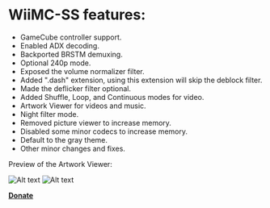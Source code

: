 # WiiMC-SS features:
- GameCube controller support.
- Enabled ADX decoding.
- Backported BRSTM demuxing.
- Optional 240p mode.
- Exposed the volume normalizer filter.
- Added ".dash" extension, using this extension will skip the deblock filter.
- Made the deflicker filter optional.
- Added Shuffle, Loop, and Continuous modes for video.
- Artwork Viewer for videos and music.
- Night filter mode.
- Removed picture viewer to increase memory.
- Disabled some minor codecs to increase memory.
- Default to the gray theme.
- Other minor changes and fixes.



Preview of the Artwork Viewer:

![Alt text](https://user-images.githubusercontent.com/6880539/62327828-8d8a2d00-b47f-11e9-8be1-224803143279.png?raw=true "Artwork Viewer - Video")
![Alt text](https://user-images.githubusercontent.com/6880539/62327840-93800e00-b47f-11e9-888b-47c066758350.png?raw=true "Artwork Viewer - Music")



[**Donate**](https://www.paypal.me/die5a)
